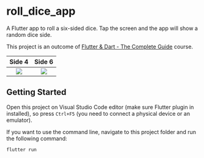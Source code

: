# roll_dice_app

A Flutter app to roll a six-sided dice.
Tap the screen and the app will show a random dice side.

This project is an outcome of [Flutter & Dart - The Complete Guide](https://www.udemy.com/course/learn-flutter-dart-to-build-ios-android-apps/) course.

Side 4 | Side 6
:-------------------------:|:-------------------------:
![](https://github.com/paulohc/roll-dice-app/assets/18506267/c072d744-1165-46fe-a6be-1c5498c866e9) | ![](https://github.com/paulohc/roll-dice-app/assets/18506267/05bbae64-1c16-4b4b-b3cf-0e325dd2269a)

## Getting Started

Open this project on Visual Studio Code editor (make sure Flutter plugin in installed), so press `Ctrl+F5` (you need to connect a physical device or an emulator).


If you want to use the command line, navigate to this project folder and run the following command:

```
flutter run
```
